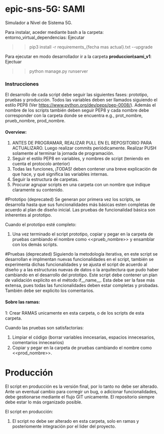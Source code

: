# epic-sns-5G: SAMI
Simulador a Nivel de Sistema 5G.

Para instalar, aceder mediante bash a la carpeta: entorno_virtual_dependencias:
Ejecutar
>>pip3 install -r requirements_{fecha mas actual}.txt --upgrade

Para ejecutar en modo desarrollador ir a la carpeta **produccion\sami_v1**:
Ejectuar
>>python manage.py runserver


### Instrucciones
El desarrollo de cada script debe seguir las siguientes fases: prototipo, pruebas y producción. 
Todos las variables deben ser llamados siguiendo el estilo PEP8 (Ver https://www.python.org/dev/peps/pep-0008/). Además el nombre de los scripts también deben seguir PEP8 y cada nombre debe corresponder con la carpeta donde se encuentra e.g., prot_nombre, prueb_nombre, prod_nombre.

#### Overview:
1. ANTES DE PROGRAMAR, REALIZAR PULL EN EL REPOSITORIO PARA ACTUALIZARO. Luego realizar commits periódicamente. Realizar PUSH solamente al terminar la jornada de programación.
2. Seguir el estilo PEP8 en variables, y nombres de script (teniendo en cuenta el protocolo anterior)
3. Todas las funciones, ¡TODAS! deben contener una breve explicación de que hace, y qué significa las variables internas.
4. Seguir la estructura de carpetas. 
5. Procurar agrupar scripts en una carpeta con un nombre que indique claramente su contenido.


#Prototipo (deprecated)
Se generan por primera vez los scripts, se desarrolla hasta que sus funcionalidades más básicas esten completas de acuerdo al plan de diseño inicial. Las pruebas de funcionalidad básica son inherentes al prototipo.

Cuando el prototipo esté completo:
1. Una vez terminado el script prototipo, copiar y pegar en la carpeta de pruebas cambiando el nombre como <<prueb_nombre>> y ensamblar con los demás scripts.

#Pruebas (deprecated)
Siguiendo la metodología iterativa, en este script se desarrollan e implmentan nuevas funcionalidades en el script, también se experimenta dichas funcionalidades y se ajusta el script de acuerdo al diseño y a las estructuras nuevas de datos o la arquitectura que pudo haber cambiando en el desarrollo del prototipo. Este script debe contener un plan de validación explicito en el método if__name__. Esta debe ser la fase más extensa, pues todas las funcionalidades deben estar completas y probadas. También debe ser explicito los comentarios.

#### Sobre las ramas:
1: Crear RAMAS unicamente en esta carpeta, o de los scripts de esta carpeta. 

Cuando las pruebas son satisfactorias: 
1. Limpiar el código (borrar variables inncesarias, espacios innecesarios, comentarios innecearios)
2. Copiar y pegar en la carpeta de pruebas cambiando el nombre como <<prod_nombre>>.


# Producción
El script en producción es la versión final, por lo tanto no debe ser alterado. Ante un eventual cambio para corregir un bug, o adicionar funcionalidades, debe gestionarse mediante el flujo GIT unicamente. El repositorio siempre debe estar lo más organizado posible.

El script en producción:
1. El script no debe ser alterado en esta carpeta, solo en ramas y posteriomente integración por el lider del proyecto.

